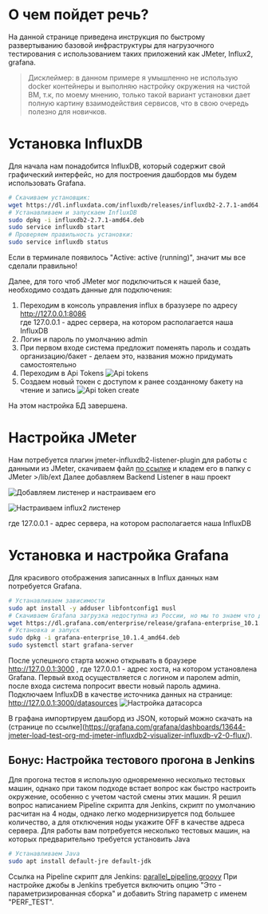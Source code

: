 
# О чем пойдет речь?
На данной странице приведена инструкция по быстрому развертыванию базовой инфраструктуры для нагрузочного тестирования с использованием таких приложений как JMeter, Influx2, grafana.

> Дисклеймер: в данном примере я умышленно не использую docker контейнеры и выполняю настройку окружения на чистой ВМ, т.к, по моему мнению, только такой вариант установки дает полную картину взаимодействия сервисов, что в свою очередь полезно для новичков.

# Установка InfluxDB
Для начала нам понадобится InfluxDB, который содержит свой графический интерфейс, но для построения дашбордов мы будем использовать Grafana.

```bash
# Скачиваем установщик:
wget https://dl.influxdata.com/influxdb/releases/influxdb2-2.7.1-amd64.deb
# Устанавливаем и запускаем InfluxDB
sudo dpkg -i influxdb2-2.7.1-amd64.deb
sudo service influxdb start
# Проверяем правильность установки:
sudo service influxdb status
```
Если в терминале появилось  "Active: active (running)", значит мы все сделали правильно!

Далее, для того чтоб JMeter мог подключиться к нашей базе, необходимо создать данные для подключения:
1) Переходим в консоль управления influx в бразузере по адресу http://127.0.0.1:8086  
    где 127.0.0.1 - адрес сервера, на котором располагается наша InfluxDB
2) Логин и пароль по умолчанию admin
3) При первом входе система предложит поменять пароль и создать организацию/бакет - делаем это, названия можно придумать самостоятельно
4) Переходим в Api Tokens ![Api tokens](./images/api-tokens.png)
5) Создаем новый токен с доступом к ранее созданному бакету на чтение и запись
![Api token create](./images/generate-cutom-token.png)

На этом настройка БД завершена. 

# Настройка JMeter

Нам потребуется плагин jmeter-influxdb2-listener-plugin для работы с данными из JMeter,
cкачиваем файл [по ссылке](https://github.com/mderevyankoaqa/jmeter-influxdb2-listener-plugin/releases/download/v2.7/jmeter-plugins-influxdb2-listener-2.7.jar) и кладем его в папку с JMeter >/lib/ext
Далее добавляем Backend Listener в наш проект 

![Добавляем листенер](./images/jmeter-addlistener.png)
и настраиваем его

![Настраиваем influx2 листенер](./images/influx2-listener-config.png)

где 127.0.0.1 - адрес сервера, на котором располагается наша InfluxDB

# Установка и настройка Grafana

Для красивого отображения записанных в Influx данных нам потребуется Grafana.
```bash
# Устанавливаем зависимости
sudo apt install -y adduser libfontconfig1 musl
# Скачиваем Grafana загрузка недоступна из России, но мы то знаем что делать :)
wget https://dl.grafana.com/enterprise/release/grafana-enterprise_10.1.4_amd64.deb
# Установка и запуск
sudo dpkg -i grafana-enterprise_10.1.4_amd64.deb
sudo systemctl start grafana-server
```
После успешного старта можно открывать в браузере http://127.0.0.1:3000 , где 127.0.0.1 - адрес хоста, на котором установлена Grafana. Первый вход осуществляется с логином и паролем admin, после входа система попросит ввести новый пароль админа.
Подключаем InfluxDB в качестве источника данных на странице: http://127.0.0.1:3000/datasources
![Настройка датасорса](./images/grafana-influx2-connect.png)


В графана импортируем дашборд из JSON, который можно скачать на (странице по ссылке](https://grafana.com/grafana/dashboards/13644-jmeter-load-test-org-md-jmeter-influxdb2-visualizer-influxdb-v2-0-flux/).


## Бонус: Настройка тестового прогона в Jenkins
Для прогона тестов я использую одновременно несколько тестовых машин, однако при таком подходе встает вопрос как быстро настроить окружение, особенно с учетом частой смены этих машин.
Я решил вопрос написанием Pipeline скрипта для Jenkins, скрипт по умолчанию расчитан на 4 ноды, однако легко модернизируется под большее количество, а для отключения ноды укажите OFF в качестве адреса сервера.
Для работы вам потребуется несколько тестовых машин, на которых предварительно требуется установить Java
```bash
# Устанавливаем Java
sudo apt install default-jre default-jdk
```
Ссылка на Pipeline скрипт для Jenkins:
[parallel_pipeline.groovy](https://github.com/kschepkin/perf-jmeter/blob/inProgress/jenkins-pipelines/parallel_pipeline.groovy)
При настройке джобы в Jenkins требуется включить опцию "Это - параметризированная сборка" и добавить String параметр с именем "PERF_TEST".